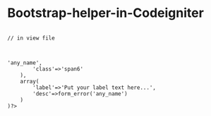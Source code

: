 Bootstrap-helper-in-Codeigniter
===============================
<code>
// in view file

<?php echo tbs_horizontal_form_open() ?>




<?php echo tbs_horizontal_input(
    array(
        'name'=>'any_name', 
        'class'=>'span6'
    ), 
    array(
        'label'=>'Put your label text here...', 
        'desc'=>form_error('any_name')
    )
)?>

<?php echo tbs_form_close() ?>
</code>
